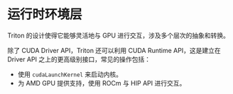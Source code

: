 # 运行时环境层

Triton 的设计使得它能够灵活地与 GPU 进行交互，涉及多个层次的抽象和转换。

除了 CUDA Driver API，Triton 还可以利用 CUDA Runtime API，这是建立在 Driver API 之上的更高级别接口，常见的操作包括：

- 使用 `cudaLaunchKernel` 来启动内核。
- 为 AMD GPU 提供支持，使用 ROCm 与 HIP API 进行交互。
